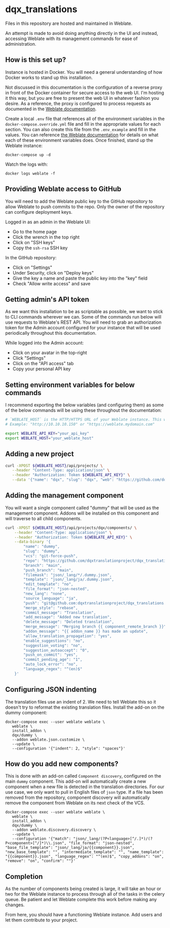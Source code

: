 # dqx_translations

Files in this repository are hosted and maintained in Weblate.

An attempt is made to avoid doing anything directly in the UI and instead, accessing Weblate with its management commands for ease of administration.

## How is this set up?

Instance is hosted in Docker. You will need a general understanding of how Docker works to stand up this installation.

Not discussed in this documentation is the configuration of a reverse proxy in front of the Docker container for secure access to the web UI. I'm hosting it this way, but you are free to present the web UI in whatever fashion you desire. As a reference, the proxy is configured to process requests as documented in the [Weblate documentation](https://docs.weblate.org/en/latest/admin/install/docker.html#docker-container-with-https-support).

Create a local `.env` file that references all of the environment variables in the `docker-compose.override.yml` file and fill in the appropriate values for each section. You can also create this file from the `.env_example` and fill in the values. You can reference [the Weblate documentation](https://docs.weblate.orgest/admin/install/docker.html) for details on what each of these environment variables does. Once finished, stand up the Weblate instance:

```
docker-compose up -d 
```

Watch the logs with:

```
docker logs weblate -f
```

## Providing Weblate access to GitHub

You will need to add the Weblate public key to the GitHub repository to allow Weblate to push commits to the repo. Only the owner of the repository can configure deployment keys.

Logged in as an admin in the Weblate UI:

- Go to the home page
- Click the wrench in the top right
- Click on "SSH keys"
- Copy the `ssh-rsa` SSH key

In the GitHub repository:

- Click on "Settings"
- Under Security, click on "Deploy keys"
- Give the key a name and paste the public key into the "key" field
- Check "Allow write access" and save

## Getting admin's API token

As we want this installation to be as scriptable as possible, we want to stick to CLI commands wherever we can. Some of the commands run below will use requests to Weblate's REST API. You will need to grab an authorization token for the Admin account configured for your instance that will be used periodically throughout this documentation.

While logged into the Admin account:

- Click on your avatar in the top-right
- Click "Settings"
- Click on the "API access" tab
- Copy your personal API key

## Setting environment variables for below commands

I recommend exporting the below variables (and configuring them) as some of the below commands will be using these throughout the documentation:

```bash
# `WEBLATE_HOST` is the HTTP/HTTPS URL of your Weblate instance. This will be different depending on how you have hosted it
# Example: "http://10.10.10.150" or "https://weblate.mydomain.com"

export WEBLATE_API_KEY="your_api_key"
export WEBLATE_HOST="your_weblate_host"
```

## Adding a new project

```bash
curl -XPOST ${WEBLATE_HOST}/api/projects/ \
   --header "Content-Type: application/json" \
   --header "Authorization: Token ${WEBLATE_API_KEY}" \
   --data '{"name": "dqx", "slug": "dqx", "web": "https://github.com/dqxtranslationproject/dqx_translations"}'
```

## Adding the management component

You will want a single component called "dummy" that will be used as the management component. Addons will be installed on this component and will traverse to all child components.

```bash
curl -XPOST ${WEBLATE_HOST}/api/projects/dqx/components/ \
    --header "Content-Type: application/json" \
    --header "Authorization: Token ${WEBLATE_API_KEY}" \
    --data-binary '{
        "name": "dummy",
        "slug": "dummy",
        "vcs": "git-force-push",
        "repo": "https://github.com/dqxtranslationproject/dqx_translations",
        "branch": "main",
        "push_branch": "main",
        "filemask": "json/_lang/*/.dummy.json",
        "template": "json/_lang/ja/.dummy.json",
        "edit_template": "no",
        "file_format": "json-nested",
        "new_lang": "none",
        "source_language": "ja",
        "push": "git@github.com:dqxtranslationproject/dqx_translations.git",
        "merge_style": "rebase",
        "commit_message": "Translation",
        "add_message": "Added new translation",
        "delete_message": "Deleted translation",
        "merge_message": "Merging branch {{ component_remote_branch }}",
        "addon_message": "{{ addon_name }} has made an update",
        "allow_translation_propagation": "yes",
        "enable_suggestions": "no",
        "suggestion_voting": "no",
        "suggestion_autoaccept": "0",
        "push_on_commit": "yes",
        "commit_pending_age": "1",
        "auto_lock_error": "no",
        "language_regex": "^(en)$"
    }'
```

## Configuring JSON indenting

The translation files use an indent of 2. We need to tell Weblate this so it doesn't try to reformat the existing translation files. Install the add-on on the dummy component:

```
docker-compose exec --user weblate weblate \
   weblate \
   install_addon \
   dqx/dummy \
   --addon weblate.json.customize \
   --update \
   --configuration '{"indent": 2, "style": "spaces"}'
```

## How do you add new components?

This is done with an add-on called `Component discovery`, configured on the main `dummy` component. This add-on will automatically create a new component when a new file is detected in the translation directories. For our use case, we only want to pull in English files of `json` type. If a file has been removed from the repository, component discovery will automatically remove the component from Weblate on its next check of the VCS.

```
docker-compose exec --user weblate weblate \
   weblate \
   install_addon \
   dqx/dummy \
   --addon weblate.discovery.discovery \
   --update \
   --configuration '{"match": "json/_lang/(?P<language>[^/.]*)/(?P<component>[^/]*)\\.json", "file_format": "json-nested", "base_file_template": "json/_lang/ja/{{component}}.json", "new_base_template": "", "intermediate_template": "", "name_template": "{{component}}.json", "language_regex": "^(en)$", "copy_addons": "on", "remove": "on", "confirm": ""}'
```

## Completion

As the number of components being created is large, it will take an hour or two for the Weblate instance to process through all of the tasks in the celery queue. Be patient and let Weblate complete this work before making any changes.

From here, you should have a functioning Weblate instance. Add users and let them contribute to your project.
